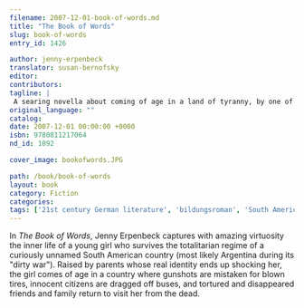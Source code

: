 ```yaml
---
filename: 2007-12-01-book-of-words.md
title: "The Book of Words"
slug: book-of-words
entry_id: 1426

author: jenny-erpenbeck
translator: susan-bernofsky
editor: 
contributors: 
tagline: |
 A searing novella about coming of age in a land of tyranny, by one of Germany's most brilliant young authors.
original_language: ""
catalog: 
date: 2007-12-01 00:00:00 +0000 
isbn: 9780811217064
nd_id: 1092

cover_image: bookofwords.JPG

path: /book/book-of-words
layout: book
category: Fiction
categories: 
tags: ['21st century German literature', 'bildungsroman', 'South American dictatorship', 'totalitarianism']
---
```

In *The Book of Words*, Jenny Erpenbeck captures with amazing virtuosity the inner life of a young girl who survives the totalitarian regime of a curiously unnamed South American country (most likely Argentina during its "dirty war"). Raised by parents whose real identity ends up shocking her, the girl comes of age in a country where gunshots are mistaken for blown tires, innocent citizens are dragged off buses, and tortured and disappeared friends and family return to visit her from the dead.





